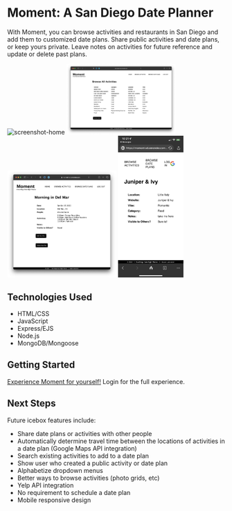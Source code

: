# Moment: A San Diego Date Planner

With Moment, you can browse activities and restaurants in San Diego and add them to customized date plans. Share public activities and date plans, or keep yours private. Leave notes on activities for future reference and update or delete past plans.

<img style = "width: 50%;" title="screenshot-home" alt ="screenshot-home" src="public/images/Screen Shot - home.png">
<img style = "width: 50%;" title="screenshot-browse" alt ="screenshot-browse" src="public/images/Screen Shot - browse.png">
<img style = "width: 50%;" title="screenshot-show" alt ="screenshot-show" src="public/images/Screen Shot - show.png">
<img style = "width: 30%;" title="screenshot-mobile" alt ="screenshot-mobile" src="public/images/screenshot - mobile.PNG">

## Technologies Used
- HTML/CSS
- JavaScript
- Express/EJS
- Node.js
- MongoDB/Mongoose

## Getting Started

<a href = "https://moment-sd.onrender.com/" target="_blank">Experience Moment for yourself!</a> Login for the full experience.

## Next Steps

Future icebox features include:
- Share date plans or activities with other people
- Automatically determine travel time between the locations of activities in a date plan (Google Maps API integration)
- Search existing activities to add to a date plan
- Show user who created a public activity or date plan
- Alphabetize dropdown menus
- Better ways to browse activities (photo grids, etc)
- Yelp API integration
- No requirement to schedule a date plan
- Mobile responsive design